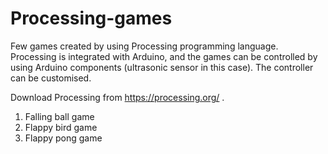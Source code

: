 # Processing-games
Few games created by using Processing programming language.
Processing is integrated with Arduino, and the games can be controlled by using Arduino components (ultrasonic sensor in this case).
The controller can be customised.

Download Processing from https://processing.org/ .

1) Falling ball game
2) Flappy bird game
4) Flappy pong game 
